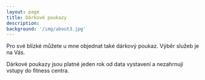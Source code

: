 ```yaml
---
layout: page
title: Dárkové poukazy
description:
background: '/img/about3.jpg'
---
```


Pro své blízké můžete u mne objednat také dárkový poukaz. Výběr služeb je na Vás.



Dárkové poukazy jsou platné jeden rok od data vystavení a nezahrnují vstupy do fitness centra.